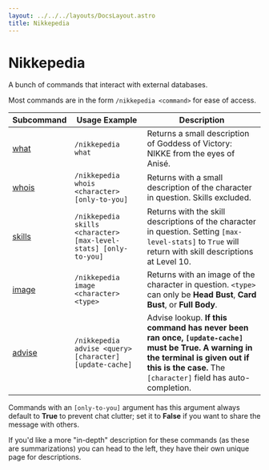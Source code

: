 ```yaml
---
layout: ../../../layouts/DocsLayout.astro
title: Nikkepedia
---
```


# Nikkepedia

A bunch of commands that interact with external databases.

Most commands are in the form `/nikkepedia <command>` for ease of access.

| Subcommand | Usage Example | Description |
| --- | --- | --- |
| [what](/anise/docs/nikkepedia/what) | `/nikkepedia what` | Returns a small description of Goddess of Victory: NIKKE from the eyes of Anisé. |
| [whois](/anise/docs/nikkepedia/whois) | `/nikkepedia whois <character> [only-to-you]` | Returns with a small description of the character in question. Skills excluded. |
| [skills](/anise/docs/nikkepedia/skills) | `/nikkepedia skills <character> [max-level-stats] [only-to-you]` | Returns with the skill descriptions of the character in question. Setting `[max-level-stats]` to `True` will return with skill descriptions at Level 10. |
| [image](/anise/docs/nikkepedia/image) | `/nikkepedia image <character> <type>` | Returns with an image of the character in question. `<type>` can only be **Head Bust**, **Card Bust**, or **Full Body**. |
| [advise](/anise/docs/nikkepedia/advise) | `/nikkepedia advise <query> [character] [update-cache]` | Advise lookup. **If this command has never been ran once, `[update-cache]` must be True. A warning in the terminal is given out if this is the case.** The `[character]` field has auto-completion. |

Commands with an `[only-to-you]` argument has this argument always default to **True** to prevent chat clutter; set it to **False** if you want to share the message with others.


If you'd like a more "in-depth" description for these commands (as these are summarizations) you can head to the left, they have their own unique page for descriptions.